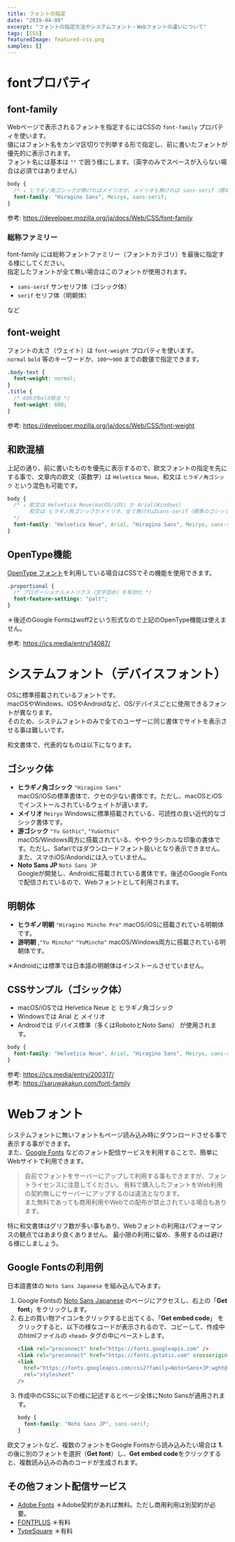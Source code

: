 ```yaml
---
title: フォントの指定
date: "2019-04-09"
excerpt: "フォントの指定方法やシステムフォント・Webフォントの違いについて"
tags: [CSS]
featuredImage: featured-css.png
samples: []
---
```


# fontプロパティ

## font-family

Webページで表示されるフォントを指定するにはCSSの `font-family` プロパティを使います。  
値にはフォント名をカンマ区切りで列挙する形で指定し、前に書いたフォントが優先的に表示されます。  
フォント名には基本は `""` で囲う様にします。（英字のみでスペースが入らない場合は必須ではありません）

```css
body {
  /* ↓ ヒラギノ角ゴシックが無ければメイリオが、メイリオも無ければ sans-serif（標準のゴシック体）が表示される */
  font-family: "Hiragino Sans", Meiryo, sans-serif;
}
```

参考: https://developer.mozilla.org/ja/docs/Web/CSS/font-family

### 総称ファミリー

font-family には総称フォントファミリー（フォントカテゴリ）を最後に指定する様にしてください。  
指定したフォントが全て無い場合はこのフォントが使用されます。

- `sans-serif` サンセリフ体（ゴシック体）
- `serif` セリフ体（明朝体）

など

## font-weight

フォントの太さ（ウェイト）は `font-weight` プロパティを使います。  
`normal` `bold` 等のキーワードか、`100`〜`900` までの数値で指定できます。

```css
.body-text {
  font-weight: normal;
}
.title {
  /* 600がbold相当 */
  font-weight: 600;
}
```

参考: https://developer.mozilla.org/ja/docs/Web/CSS/font-weight

## 和欧混植

上記の通り、前に書いたものを優先に表示するので、欧文フォントの指定を先にする事で、文章内の欧文（英数字）は `Helvetica Neue`、和文は `ヒラギノ角ゴシック` という混色も可能です。

```css
body {
  /* ↓ 欧文は Helvetica Neue(macOS/iOS) か Arial(Windows)
       和文は ヒラギノ角ゴシックかメイリオ、全て無ければsans-serif（標準のゴシック体）が表示される
  */
  font-family: "Helvetica Neue", Arial, "Hiragino Sans", Meiryo, sans-serif;
}
```

## OpenType機能

[OpenType フォント](https://mp-support.morisawa.co.jp/hc/ja/articles/28443707966105-OpenType%E3%83%95%E3%82%A9%E3%83%B3%E3%83%88%E3%81%A8%E3%81%AF)を利用している場合はCSSでその機能を使用できます。

```css
.proportional {
  /* プロポーショナルメトリクス（文字詰め）を有効化 */
  font-feature-settings: "palt";
}
```

＊後述のGoogle Fontsはwoff2という形式なので上記のOpenType機能は使えません。

参考: https://ics.media/entry/14087/

# システムフォント（デバイスフォント）

OSに標準搭載されているフォントです。  
macOSやWindows、iOSやAndroidなど、OS/デバイスごとに使用できるフォントが異なります。  
そのため、システムフォントのみで全てのユーザーに同じ書体でサイトを表示させる事は難しいです。

和文書体で、代表的なものは以下になります。

## ゴシック体

- **ヒラギノ角ゴシック** `"Hiragino Sans"`  
  macOS/iOSの標準書体で、クセの少ない書体です。ただし、macOSとiOSでインストールされているウェイトが違います。
- **メイリオ** `Meiryo`
  Windowsに標準搭載されている、可読性の良い近代的なゴシック書体です。
- **游ゴシック** `"Yu Gothic"`, `"YuGothic"`  
  macOS/Windows両方に搭載されている、ややクラシカルな印象の書体です。ただし、Safariではダウンロードフォント扱いとなり表示できません。また、スマホiOS/Andoridには入っていません。
- **Noto Sans JP** `Noto Sans JP`  
  Googleが開発し、Androidに搭載されている書体です。後述のGoogle Fontsで配信されているので、Webフォントとして利用されます。

## 明朝体

- **ヒラギノ明朝** `"Hiragino Mincho Pro"`
  macOS/iOSに搭載されている明朝体です。
- **游明朝** ,`"Yu Mincho"` `"YuMincho"`
  macOS/Windows両方に搭載されている明朝体です。

＊Androidには標準では日本語の明朝体はインストールさせていません。

## CSSサンプル（ゴシック体）

- macOS/iOSでは Helvetica Neue と ヒラギノ角ゴシック
- Windowsでは Arial と メイリオ
- Androidでは デバイス標準（多くはRobotoとNoto Sans）
  が使用されます。

```css
body {
  font-family: "Helvetica Neue", Arial, "Hiragino Sans", Meiryo, sans-serif;
}
```

参考: https://ics.media/entry/200317/  
参考: https://saruwakakun.com/font-family

# Webフォント

システムフォントに無いフォントもページ読み込み時にダウンロードさせる事で表示する事ができます。  
また、[Google Fonts](https://fonts.google.com/) などのフォント配信サービスを利用することで、簡単にWebサイトで利用できます。

> 自前でフォントをサーバーにアップして利用する事もできますが、フォントライセンスに注意してください。
> 有料で購入したフォントをWeb利用の契約無しにサーバーにアップするのは違法となります。  
> また無料であっても商用利用やWebでの配布が禁止されている場合もあります。

特に和文書体はグリフ数が多い事もあり、Webフォントの利用はパフォーマンスの観点ではあまり良くありません。
最小限の利用に留め、多用するのは避ける様にしましょう。

## Google Fontsの利用例

日本語書体の `Noto Sans Japanese` を組み込んでみます。

1. Google Fontsの [Noto Sans Japanese](https://fonts.google.com/noto/specimen/Noto+Sans+JP) のページにアクセスし、右上の「**Get font**」をクリックします。
2. 右上の買い物アイコンをクリックすると出てくる、「**Get embed code**」 をクリックすると、以下の様なコードが表示されるので、コピーして、作成中のhtmlファイルの `<head>` タグの中にペーストします。
   ```html
   <link rel="preconnect" href="https://fonts.googleapis.com" />
   <link rel="preconnect" href="https://fonts.gstatic.com" crossorigin />
   <link
     href="https://fonts.googleapis.com/css2?family=Noto+Sans+JP:wght@100..900&display=swap"
     rel="stylesheet"
   />
   ```
3. 作成中のCSSに以下の様に記述するとページ全体にNoto Sansが適用されます。
   ```css
   body {
     font-family: "Noto Sans JP", sans-serif;
   }
   ```

欧文フォントなど、複数のフォントをGoogle Fontsから読み込みたい場合は **1.** の後に別のフォントを選択（**Get font**）し、**Get embed code**をクリックすると、複数読み込みの為のコードが生成されます。

## その他フォント配信サービス

- [Adobe Fonts](https://fonts.adobe.com/?locale=ja-JP) ＊Adobe契約があれば無料。ただし商用利用は別契約が必要。
- [FONTPLUS](https://fontplus.jp/home) ＊有料
- [TypeSquare](https://typesquare.com/ja/service) ＊有料
